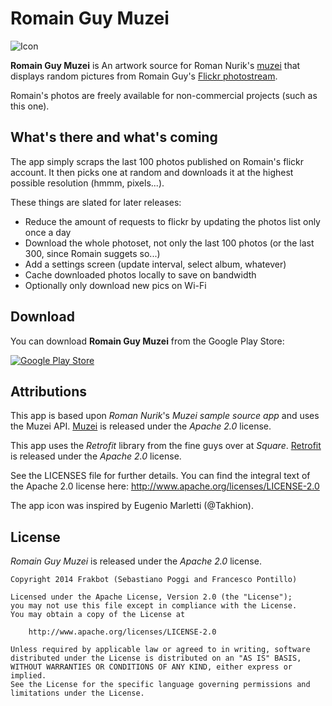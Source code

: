 Romain Guy Muzei
================

![Icon](https://raw2.github.com/frakbot/RomainGuyMuzei/develop/res/drawable-xhdpi/ic_launcher.png)

**Romain Guy Muzei** is An artwork source for Roman Nurik's [muzei](http://muzei.co) that displays random pictures from
Romain Guy's [Flickr photostream](http://www.flickr.com/photos/romainguy/).

Romain's photos are freely available for non-commercial projects (such as this one).

## What's there and what's coming

The app simply scraps the last 100 photos published on Romain's flickr account. It then picks
one at random and downloads it at the highest possible resolution (hmmm, pixels...).

These things are slated for later releases:
- Reduce the amount of requests to flickr by updating the photos list only once a day
- Download the whole photoset, not only the last 100 photos (or the last 300, since Romain suggets so...)
- Add a settings screen (update interval, select album, whatever)
- Cache downloaded photos locally to save on bandwidth
- Optionally only download new pics on Wi-Fi

## Download
You can download **Romain Guy Muzei** from the Google Play Store:

[![Google Play Store](https://developer.android.com/images/brand/en_generic_rgb_wo_60.png)](https://play.google.com/apps?p=net.frakbot.romainguymuzei)

## Attributions
This app is based upon *Roman Nurik*'s *Muzei sample source app* and uses the Muzei API.
[Muzei](http://muzei.co) is released under the *Apache 2.0* license.

This app uses the *Retrofit* library from the fine guys over at *Square*.
[Retrofit](http://square.github.io/retrofit/) is released under the *Apache 2.0* license.

See the LICENSES file for further details.
You can find the integral text of the Apache 2.0 license here:
http://www.apache.org/licenses/LICENSE-2.0

The app icon was inspired by Eugenio Marletti (@Takhion).

## License
*Romain Guy Muzei* is released under the *Apache 2.0* license.

```
Copyright 2014 Frakbot (Sebastiano Poggi and Francesco Pontillo)

Licensed under the Apache License, Version 2.0 (the "License");
you may not use this file except in compliance with the License.
You may obtain a copy of the License at

    http://www.apache.org/licenses/LICENSE-2.0

Unless required by applicable law or agreed to in writing, software
distributed under the License is distributed on an "AS IS" BASIS,
WITHOUT WARRANTIES OR CONDITIONS OF ANY KIND, either express or implied.
See the License for the specific language governing permissions and
limitations under the License.
```